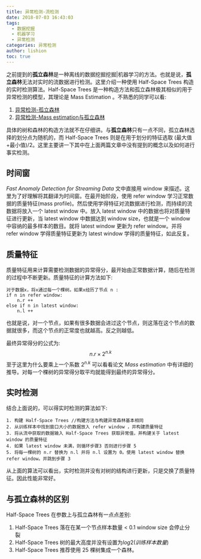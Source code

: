 ```yaml
---
title: 异常检测-流检测
date: 2018-07-03 16:43:03
tags:
  - 数据挖掘
  - 机器学习
  - 异常检测
categories: 异常检测
author: lishion
toc: true
---
```

之前提到的**孤立森林**是一种离线的数据挖掘挖掘|机器学习的方法。也就是说，**孤立森林**无法对实时的流数据进行检测。这里介绍一种使用 Half-Space Trees 构造的实时检测算法。Half-Space Trees 是一种构造方法和孤立森林极其相似的用于异常检测的模型，其理论是 Mass Estimation 。不熟悉的同学可以看:

1. [异常检测-孤立森林](https://lishion.github.io/2018/07/03/%E5%BC%82%E5%B8%B8%E6%A3%80%E6%B5%8B-%E5%AD%A4%E7%AB%8B%E6%A3%AE%E6%9E%97/)
2. [异常检测-Mass estimation与孤立森林](https://lishion.github.io/2018/07/03/%E5%BC%82%E5%B8%B8%E6%A3%80%E6%B5%8B-Mass-estimation/)

具体的树和森林的构造方法就不在仔细讲。与**孤立森林**只有一点不同，孤立森林选择的划分点为随机的，而  Half-Space Trees 则是在用于划分的特征选取 (最大值+最小值)/2。这里主要讲一下其中在上面两篇文章中没有提到的概念以及如何进行事实检测。

## 时间窗

*Fast Anomaly Detection for Streaming Data* 文中直接用 window 来描述。这里为了好理解将其翻译为时间窗。在最开始阶段，使用 refer window 学习正常数据的质量特征(mass profile)。然后使用学得特征对流数据进行检测，而持续的流数据将放入一个 latest window 中。放入  latest window 中的数据也将对质量特征进行更新，当 latest window 中数据达到 window size，也就是一个 window 中容纳的最多样本的数目。就将 latest window 更新为 refer window。并将 refer window  学得质量特征更新为 latest window 学得的质量特征，如此反复。

## 质量特征 

质量特征用来计算需要检测数据的异常得分，最开始由正常数据计算，随后在检测的过程中不断更新。质量特征的计算方法如下:

```
对于数据x，将x通过每一个棵树。如果x经历了节点 n :
if n in refer window:
	n.r ++
else if n in latest window:
	n.l ++
```

也就是说，对一个节点，如果有很多数据会进过这个节点，则这落在这个节点的数据就很多，而这个节点的正常度也就越高。反之则越低。

最终异常得分的公式为:
$$
n.r × 2^{n.k}
$$
至于这里为什么要乘上一个系数 $2^{n.k}$ 可以看看论文 *Mass estimation* 中有详细的推导。对每一个棵树的异常得分取平均就能得到最终的异常得分。

## 实时检测

结合上面说的，可以得实时检测的算法如下:

```
1. 构建 Half-Space Trees //构建方法与构建异常森林基本相同
2. 从训练样本中找到窗口大小的数据放入 refer window ，并构建质量特征
3. 将从流中获取的数据输入 Half-Space Trees 获取异常值，并构建关于 latest window 的质量特征
4. 如果 latest window 未满，则循环步骤3 否则进行步骤 5
5. 将每一棵树的 n.r 替换为 n.l 并将 n.l 设置为 0。使用 latest window 替换 refer window。并跳到步骤 3
```

从上面的算法可以看出，实时检测并没有对树的结构进行更新，只是交换了质量特征。因此性能非常好。

## 与孤立森林的区别

Half-Space Trees 在参数上与孤立森林有一点点差别:

1. Half-Space Trees 落在在某一个节点样本数量 < 0.1 window size 会停止分裂
2. Half-Space Trees 树的最大高度并没有设置为$log2(训练样本数量)$
3. Half-Space Trees 推荐使用 25 棵树集成一个森林。




